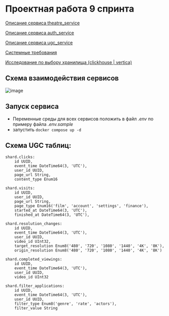 # Проектная работа 9 спринта

[Описание сервиса theatre_service](./theatre_service/README.md)

[Описание сервиса auth_service](./auth_service/README.md)

[Описание сервиса ugc_service](./ugc_service/README.md)

[Cистемные требования](./SYS-REQUIREMENTS.md)

[Исследование по выбору хранилища (clickhouse | vertica)](./storage_test/readme.md)

## Схема взаимодействия сервисов

![image](https://github.com/user-attachments/assets/229c5054-f4ad-47e9-87b3-a6613848fe80)

## Запуск сервиса

- Переменные среды для всех сервисов положить в файл *.env* по примеру файла *.env.sample*
- запустить `docker compose up -d`

## Схема UGC таблиц:

```
shard.clicks:
    id UUID,
    event_time DateTime64(3, 'UTC'),
    user_id UUID,
    page_url String,
    content_type Enum16
```

```
shard.visits:
    id UUID,
    user_id UUID,
    page_url String,
    page_type Enum16('film', 'account', 'settings', 'finance'),
    started_at DateTime64(3, 'UTC'),
    finished_at DateTime64(3, 'UTC'),
```

```
shard.resolution_changes:
    id UUID,
    event_time DateTime64(3, 'UTC'),
    user_id UUID,
    video_id UInt32,
    target_resolution Enum8('480', '720', '1080', '1440', '4K', '8K'),
    origin_resolution Enum8('480', '720', '1080', '1440', '4K', '8K')
```

```
shard.completed_viewings:
    id UUID,
    event_time DateTime64(3, 'UTC'),
    user_id UUID,
    video_id UInt32
```

```
shard.filter_applications:
    id UUID,
    event_time DateTime64(3, 'UTC'),
    user_id UUID,
    filter_type Enum8('genre', 'rate', 'actors'),
    filter_value String
```
